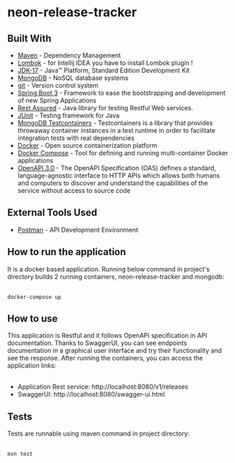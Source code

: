 # neon-release-tracker
## Built With
 - [Maven](https://maven.apache.org/) - Dependency Management
 - [Lombok](https://projectlombok.org/) - for Intellij IDEA you have to install Lombok plugin !
 - [JDK-17](https://www.oracle.com/java/technologies/downloads/#java17) - Java™ Platform, Standard Edition Development Kit
 - [MongoDB](https://www.mongodb.com/) - NoSQL database systems
 - [git](https://git-scm.com/) - Version control system
 - [Spring Boot 3](https://spring.io/projects/spring-boot) - Framework to ease the bootstrapping and development of new Spring Applications
 - [Rest Assured](https://rest-assured.io/) - Java library for testing Restful Web services.
 - [JUnit](https://junit.org/junit5/) - Testing framework for Java
 - [MongoDB Testcontainers](https://java.testcontainers.org/modules/databases/mongodb/) - Testcontainers is a library that provides throwaway container instances in a test runtime in order to facilitate integration tests with real dependencies
 - [Docker](https://www.docker.com/) - Open source containerization platform
 - [Docker Compose](https://docs.docker.com/compose/) - Tool for defining and running multi-container Docker applications
 - [OpenAPI 3.0](https://swagger.io/specification/) - The OpenAPI Specification (OAS) defines a standard, language-agnostic interface to HTTP APIs which allows both humans and computers to discover and understand the capabilities of the service without access to source code

## External Tools Used
 - [Postman](https://www.postman.com/) - API Development Environment

## How to run the application
It is a docker based application. Running below command in project's directory builds 2 running containers, neon-release-tracker and mongodb:<br /><br />
```
docker-compose up
```
## How to use
This application is Restful and it follows OpenAPI specification in API documentation. Thanks to SwaggerUI, you can see endpoints documentation in a graphical user interface and try their functionality and see the response. After running the containers, you can access the application links:<br /><br />
 - Application Rest service: http://localhost:8080/v1/releases
 - SwaggerUI: http://localhost:8080/swagger-ui.html

## Tests
Tests are runnable using maven command in project directory:<br /><br />
```
mvn test
```
